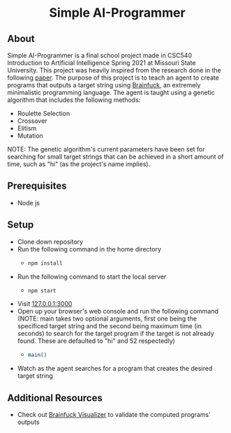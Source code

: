 <h1 align="center">Simple AI-Programmer</h1>

## About
Simple AI-Programmer is a final school project made in CSC540 Introduction to Artificial Intelligence Spring 2021 at Missouri State University. This project was heavily inspired from the research done in the following [paper](https://arxiv.org/pdf/1709.05703.pdf). The purpose of this project is to teach an agent to create programs that outputs a target string using [Brainfuck](https://en.wikipedia.org/wiki/Brainfuck), an extremely minimalistic programming language. The agent is taught using a genetic algorithm that includes the following methods:

* Roulette Selection
* Crossover
* Elitism
* Mutation

NOTE: The genetic algorithm's current parameters have been set for searching for small target strings that can be achieved in a short amount of time, such as "hi" (as the project's name implies).

## Prerequisites
- Node js

## Setup
- Clone down repository
- Run the following command in the home directory
    - ```sh
      npm install
      ```
- Run the following command to start the local server
    - ```sh
      npm start
      ```
- Visit [127.0.0.1:3000](http://127.0.0.1:3000)
- Open up your browser's web console and run the following command (NOTE: main takes two optional arguments, first one being the specificed target string and the second being maximum time (in seconds) to search for the target program if the target is not already found. These are defaulted to "hi" and 52 respectedly)
  - ```sh
    main()
    ```
- Watch as the agent searches for a program that creates the desired target string

## Additional Resources
- Check out [Brainfuck Visualizer](https://fatiherikli.github.io/brainfuck-visualizer/) to validate the computed programs' outputs